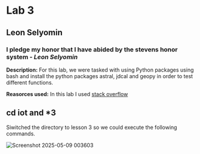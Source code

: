 # **Lab 3**
## Leon Selyomin
### I pledge my honor that I have abided by the stevens honor system - *Leon Selyomin*

**Description:** For this lab, we were tasked with using Python packages using bash and install the python packages astral, jdcal and geopy in order to test different functions.

**Reasorces used:** In this lab I used [stack overflow](https://stackoverflow.com/questions)

cd iot and *3
--
Siwitched the directory to lesson 3 so we could execute the following commands.

![Screenshot 2025-05-09 003603](https://github.com/user-attachments/assets/6d783075-aef8-4d9a-9135-a86d57192c9f)

